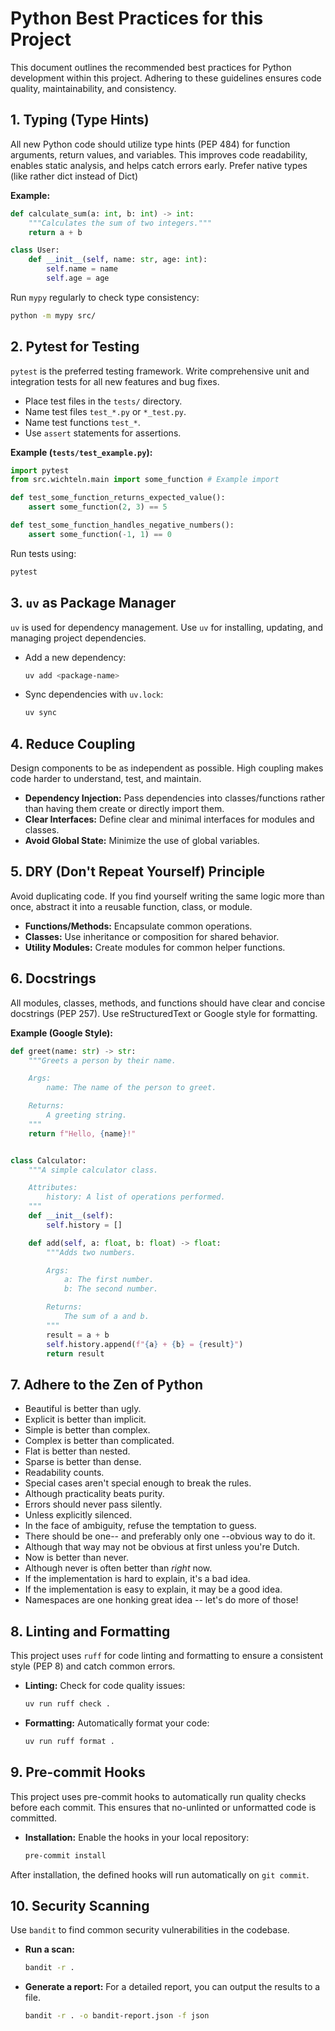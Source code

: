# Python Best Practices for this Project

This document outlines the recommended best practices for Python development within this project. Adhering to these guidelines ensures code quality, maintainability, and consistency.

## 1. Typing (Type Hints)

All new Python code should utilize type hints (PEP 484) for function arguments, return values, and variables. This improves code readability, enables static analysis, and helps catch errors early. Prefer native types (like rather dict instead of Dict)

**Example:**

```python
def calculate_sum(a: int, b: int) -> int:
    """Calculates the sum of two integers."""
    return a + b

class User:
    def __init__(self, name: str, age: int):
        self.name = name
        self.age = age
```

Run `mypy` regularly to check type consistency:
```bash
python -m mypy src/
```

## 2. Pytest for Testing

`pytest` is the preferred testing framework. Write comprehensive unit and integration tests for all new features and bug fixes.

*   Place test files in the `tests/` directory.
*   Name test files `test_*.py` or `*_test.py`.
*   Name test functions `test_*`.
*   Use `assert` statements for assertions.

**Example (`tests/test_example.py`):**

```python
import pytest
from src.wichteln.main import some_function # Example import

def test_some_function_returns_expected_value():
    assert some_function(2, 3) == 5

def test_some_function_handles_negative_numbers():
    assert some_function(-1, 1) == 0
```

Run tests using:
```bash
pytest
```

## 3. `uv` as Package Manager

`uv` is used for dependency management. Use `uv` for installing, updating, and managing project dependencies.

*   Add a new dependency:
    ```bash
    uv add <package-name>
    ```
*   Sync dependencies with `uv.lock`:
    ```bash
    uv sync
    ```

## 4. Reduce Coupling

Design components to be as independent as possible. High coupling makes code harder to understand, test, and maintain.

*   **Dependency Injection:** Pass dependencies into classes/functions rather than having them create or directly import them.
*   **Clear Interfaces:** Define clear and minimal interfaces for modules and classes.
*   **Avoid Global State:** Minimize the use of global variables.

## 5. DRY (Don't Repeat Yourself) Principle

Avoid duplicating code. If you find yourself writing the same logic more than once, abstract it into a reusable function, class, or module.

*   **Functions/Methods:** Encapsulate common operations.
*   **Classes:** Use inheritance or composition for shared behavior.
*   **Utility Modules:** Create modules for common helper functions.

## 6. Docstrings

All modules, classes, methods, and functions should have clear and concise docstrings (PEP 257). Use reStructuredText or Google style for formatting.

**Example (Google Style):**

```python
def greet(name: str) -> str:
    """Greets a person by their name.

    Args:
        name: The name of the person to greet.

    Returns:
        A greeting string.
    """
    return f"Hello, {name}!"


class Calculator:
    """A simple calculator class.

    Attributes:
        history: A list of operations performed.
    """
    def __init__(self):
        self.history = []

    def add(self, a: float, b: float) -> float:
        """Adds two numbers.

        Args:
            a: The first number.
            b: The second number.

        Returns:
            The sum of a and b.
        """
        result = a + b
        self.history.append(f"{a} + {b} = {result}")
        return result
```

## 7. Adhere to the Zen of Python

- Beautiful is better than ugly.
- Explicit is better than implicit.
- Simple is better than complex.
- Complex is better than complicated.
- Flat is better than nested.
- Sparse is better than dense.
- Readability counts.
- Special cases aren't special enough to break the rules.
- Although practicality beats purity.
- Errors should never pass silently.
- Unless explicitly silenced.
- In the face of ambiguity, refuse the temptation to guess.
- There should be one-- and preferably only one --obvious way to do it.
- Although that way may not be obvious at first unless you're Dutch.
- Now is better than never.
- Although never is often better than *right* now.
- If the implementation is hard to explain, it's a bad idea.
- If the implementation is easy to explain, it may be a good idea.
- Namespaces are one honking great idea -- let's do more of those!

## 8. Linting and Formatting

This project uses `ruff` for code linting and formatting to ensure a consistent style (PEP 8) and catch common errors.

*   **Linting:** Check for code quality issues:
    ```bash
    uv run ruff check .
    ```
*   **Formatting:** Automatically format your code:
    ```bash
    uv run ruff format .
    ```

## 9. Pre-commit Hooks

This project uses pre-commit hooks to automatically run quality checks before each commit. This ensures that no-unlinted or unformatted code is committed.

*   **Installation:** Enable the hooks in your local repository:
    ```bash
    pre-commit install
    ```
After installation, the defined hooks will run automatically on `git commit`.

## 10. Security Scanning

Use `bandit` to find common security vulnerabilities in the codebase.

*   **Run a scan:**
    ```bash
    bandit -r .
    ```
*   **Generate a report:** For a detailed report, you can output the results to a file.
    ```bash
    bandit -r . -o bandit-report.json -f json
    ```
